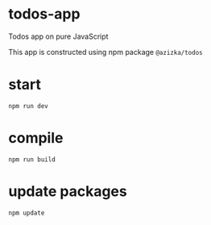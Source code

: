 # todos-app
Todos app on pure JavaScript

This app is constructed using npm package `@azizka/todos`

# start
`npm run dev`

# compile
`npm run build`

# update packages
`npm update`
